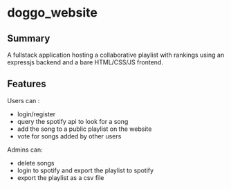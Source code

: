 # doggo_website
## Summary
A fullstack application hosting a collaborative playlist with rankings using an expressjs backend and a bare HTML/CSS/JS frontend.

## Features
Users can :
- login/register
- query the spotify api to look for a song
- add the song to a public playlist on the website
- vote for songs added by other users

Admins can:
- delete songs
- login to spotify and export the playlist to spotify
- export the playlist as a csv file

